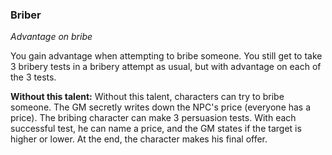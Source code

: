 
### Briber

_Advantage on bribe_

You gain advantage when attempting to bribe someone. You still get to take 3 bribery tests in a bribery attempt as usual, but with advantage on each of the 3 tests.

**Without this talent:**
Without this talent, characters can try to bribe someone. The GM secretly writes down the NPC's price (everyone has a price). The bribing character can make 3 persuasion tests. With each successful test, he can name a price, and the GM states if the target is higher or lower. At the end, the character makes his final offer.
